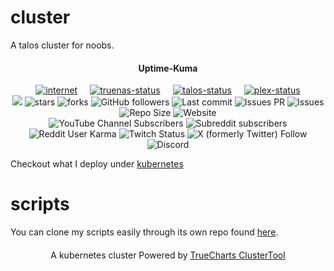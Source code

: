 # cluster

A talos cluster for noobs.

<div align='center'>
  <h4>Uptime-Kuma</h4>
  <div style='display: flex; gap: 20px; justify-content: center;'>
    <div>
      <a href='https://github.com/xstar97/cluster'>
        <img src='https://status.xstar97.com/api/badge/60/status?style=for-the-badge&label=Internet' alt='internet'>
      </a>
    </div>
    <div>
      <a href='https://github.com/xstar97/cluster'>
        <img src='https://status.xstar97.com/api/badge/57/status?style=for-the-badge&label=TrueNAS%20Server%20Status' alt='truenas-status'>
      </a>
    </div>
    <div>
      <a href='https://github.com/xstar97/cluster'>
        <img src='https://status.xstar97.com/api/badge/59/status?style=for-the-badge&label=Talos%20Server%20Status' alt='talos-status'>
      </a>
    </div>
    <div>
      <a href='https://github.com/xstar97/cluster'>
        <img src='https://status.xstar97.com/api/badge/56/status?style=for-the-badge&label=Plex%20Server%20Status' alt='plex-status'>
      </a>
    </div>
  </div>
</div>

<div align="center">
  <img src="https://visitor-badge.laobi.icu/badge?page_id=xstar97.cluster" />
  <img alt="stars" src="https://img.shields.io/github/stars/xstar97/cluster">
  <img alt="forks" src="https://img.shields.io/github/forks/xstar97/cluster">
  <img alt="GitHub followers" src="https://img.shields.io/github/followers/xstar97">
  <img alt="Last commit" src="https://img.shields.io/github/last-commit/xstar97/cluster">
  <img alt="Issues PR" src="https://img.shields.io/github/issues-pr/xstar97/cluster">
  <img alt="Issues" src="https://img.shields.io/github/issues/xstar97/cluster">
  <img alt="Repo Size" src="https://img.shields.io/github/repo-size/xstar97/cluster">
  <img alt="Website" src="https://img.shields.io/website?url=https%3A%2F%2Fdocs.xstar97thenoob.com">
</div>


<div align="center">
<img alt="YouTube Channel Subscribers" src="https://img.shields.io/youtube/channel/subscribers/UCEb5JthC0sSKpMKOjrViL1Q">
<img alt="Subreddit subscribers" src="https://img.shields.io/reddit/subreddit-subscribers/Xstar97TheNoob">
<img alt="Reddit User Karma" src="https://img.shields.io/reddit/user-karma/combined/xstar97thenoob">
<img alt="Twitch Status" src="https://img.shields.io/twitch/status/xstar97">
<img alt="X (formerly Twitter) Follow" src="https://img.shields.io/twitter/follow/xstar97thenoob">
<img alt="Discord" src="https://img.shields.io/discord/817955964481175574">
</div>

Checkout what I deploy under [kubernetes](https://github.com/xstar97/cluster/tree/main/clusters/main/kubernetes)

# scripts

You can clone my scripts easily through its own repo found [here](https://github.com/xstar97/cluster-scripts).

<div align='center' style="text-align: center; margin-top: 20px;">
  A kubernetes cluster Powered by <a href='https://github.com/truecharts/public'>TrueCharts ClusterTool</a>
</div>
